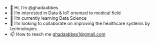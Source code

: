 - 👋 Hi, I’m @ghadaabbes
- 👀 I’m interested in Data & IoT oriented to medical field
- 🌱 I’m currently learning Data Science
- 💞️ I’m looking to collaborate on improving the healthcare systems by technologies 
- 📫 How to reach me ghadaabbes1@gmail.com 

<!---
ghadaabbes/ghadaabbes is a ✨ special ✨ repository because its `README.md` (this file) appears on your GitHub profile.
You can click the Preview link to take a look at your changes.
--->
